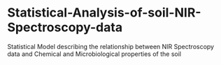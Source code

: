 # Statistical-Analysis-of-soil-NIR-Spectroscopy-data
Statistical Model describing the relationship between NIR Spectroscopy data and Chemical and Microbiological properties of the soil

